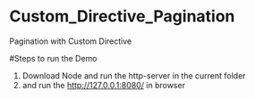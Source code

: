 # Custom_Directive_Pagination
Pagination with Custom Directive

#Steps to run the Demo
1) Download Node and run the http-server in the current folder
2) and run the http://127.0.0.1:8080/ in browser
